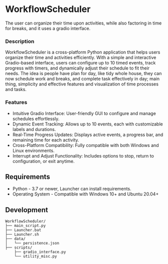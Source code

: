 # WorkflowScheduler
The user can organize their time upon activities, while also factoring in time for breaks, and it uses a gradio interface.

### Description
WorkflowScheduler is a cross-platform Python application that helps users organize their time and activities efficiently. With a simple and interactive Gradio-based interface, users can configure up to 10 timed events, track progress with timers, and dynamically adjust their schedule to fit their needs. The idea is people have plan for day, like tidy whole house, they can now schedule work and breaks, and complete task effectively in day; main thing, simplicity and effective features and visualization of time processes and tasks.

### Features
- Intuitive Gradio Interface: User-friendly GUI to configure and manage schedules effortlessly.
- Dynamic Event Tracking: Allows up to 10 events, each with customizable labels and durations.
- Real-Time Progress Updates: Displays active events, a progress bar, and remaining time for each activity.
- Cross-Platform Compatibility: Fully compatible with both Windows and Linux environments.
- Interrupt and Adjust Functionality: Includes options to stop, return to configuration, or exit anytime.

## Requirements
- Python - 3.7 or newer, Launcher can install requirements.
- Operating System - Compatible with Windows 10+ and Ubuntu 20.04+

## Development
```
WorkflowScheduler/
├── main_script.py
├── Launcher.bat
├── Launcher.sh
├── data/
│   └── persistence.json
├── scripts/
    ├── gradio_interface.py
    └── utility_misc.py
```
